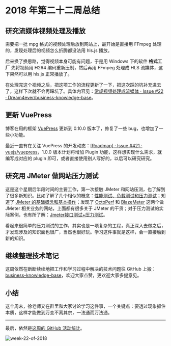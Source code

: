 # 2018 年第二十二周总结

## 研究流媒体视频处理及播放

需要把一批 mpg 格式的视频处理后放到网站上，最开始是直接用 FFmpeg 处理的，发现处理后的视频怎么折腾都没法用 hls.js 播放。

后来换了换思路，觉得视频本身可能有问题，于是用 Windows 下的软件 **格式工厂** 先将视频用 H264 编码重新压制，然后再用 FFmpeg 处理成 HLS 流媒体，这下果然可以用 hls.js 正常播放了。

在处理完这个视频之后，把这项工作的流程更新了一下，把这次踩的坑补充进去了，这样下次就不会再踩坑了。具体内容见：[常规视频处理成流媒体 · Issue #22 · Dream4ever/business-knowledge-base](https://github.com/Dream4ever/business-knowledge-base/issues/22)。

## 更新 VuePress

博客在用的框架 [VuePress](https://github.com/vuejs/vuepress) 更新到 0.10.0 版本了，修复了一些 bug，也增加了一些小功能。

最近一直有在关注 VuePress 的开发动态：[[Roadmap] · Issue #421 · vuejs/vuepress](https://github.com/vuejs/vuepress/issues/421)，1.0.0 版本计划将增加 Plugin 功能，这样想实现什么需求，就编写成对应的 plugin 即可，或者直接使用别人写好的，以后可以研究研究。

## 研究用 JMeter 做网站压力测试

这是这个星期后半段时间的主要工作，第一次接触 JMeter 和网站压测，也了解到了很多新知识。比如了解了几个相似的概念：[性能测试、负载测试和压力测试](https://www.blazemeter.com/blog/performance-testing-vs-load-testing-vs-stress-testing)；知道了 [JMeter 的基础概念和基本操作](https://octoperf.com/blog/2018/03/29/jmeter-tutorial/)；发现了 [OctoPerf](https://octoperf.com/categories/jmeter/) 和 [BlazeMeter](https://www.blazemeter.com/jmeter) 这两个做 JMeter 相关业务的网站，上面都有很多关于 JMeter 的干货；对于压力测试的实际案例，也有所了解：[Jmeter接口测试+压力测试](https://blog.csdn.net/github_27109687/article/details/71968662)。

看起来很简单的压力测试的工作，其实也是一项复杂的工程，真正深入去做之后，才发现涉及的知识面也很广，当然也很好玩。学习这件事就是这样，会一直接触到新的知识。

## 继续整理技术笔记

这周依然在断断续续地把工作和学习过程中解决的技术问题往 GitHub 上搬：[business-knowledge-base](https://github.com/Dream4ever/business-knowledge-base/projects/1?fullscreen=true)，欢迎大家点赞，更欢迎大家多提意见。

## 小结

这个周末，徐老师又在群里和大家讨论学习这件事，一个关键点：要透过现象抓住本质，这样才能做到万变不离其宗，一法通而万法通。

---

最后，依然是[这周的 GitHub 活动统计](https://github.com/Dream4ever?tab=overview&from=2018-05-28&to=2018-06-03)。

![week-22-of-2018](http://owve9bvtw.bkt.clouddn.com/FoVjh3qBQaZq1k0mSwlzskVgbPoF)
